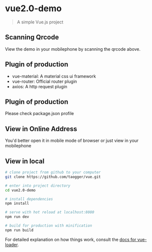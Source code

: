 # vue2.0-demo
> A simple Vue.js project


## Scanning Qrcode 

View the demo in your mobilephone by scanning the qrcode above.

## Plugin of production
-  vue-material:  A material css ui framework
-  vue-router: Official router plugin
-  axios:  A http request plugin

## Plugin of production
Please check package.json profile

## View in Online Address
You'd better open it in mobile mode of browser or just view in your mobilephone

## View in local

``` bash
# clone project from github to your computer
git clone https://github.com/taogger/vue.git

# enter into project directory
cd vue2.0-demo

# install dependencies
npm install

# serve with hot reload at localhost:8080
npm run dev

# build for production with minification
npm run build
```

For detailed explanation on how things work, consult the [docs for vue-loader](http://vuejs.github.io/vue-loader).

